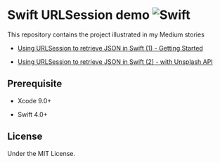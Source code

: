 # Swift URLSession demo ![Swift](http://img.shields.io/badge/swift-4.0-brightgreen.svg)

This repository contains the project illustrated in my Medium stories

- [Using URLSession to retrieve JSON in Swift (1) - Getting Started](https://medium.com/p/d929f3a49c67/)

- [Using URLSession to retrieve JSON in Swift (2) - with Unsplash API](https://medium.com/p/4b9fee472f08/)

## Prerequisite 

- Xcode 9.0+

- Swift 4.0+

## License

Under the MIT License.

